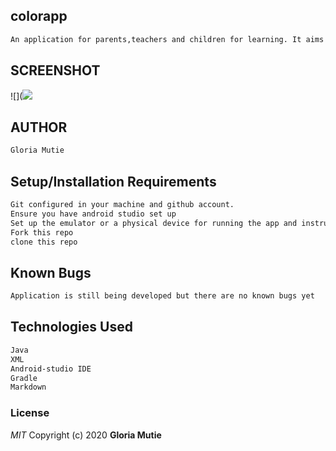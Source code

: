## colorapp
````bash
An application for parents,teachers and children for learning. It aims at teaching kids colors and shapes in an interactive manner where kids through playing games
````
## SCREENSHOT

![](![](src/main/res/drawable/mainactivity.jpg)

## AUTHOR
````bash
Gloria Mutie
````
## Setup/Installation Requirements
````bash
Git configured in your machine and github account.
Ensure you have android studio set up
Set up the emulator or a physical device for running the app and instrumental tests
Fork this repo
clone this repo
````
## Known Bugs
````bash
Application is still being developed but there are no known bugs yet
````
## Technologies Used
````bash
Java
XML
Android-studio IDE
Gradle
Markdown
````
### License

*MIT*
Copyright (c) 2020 **Gloria Mutie**

